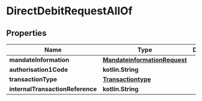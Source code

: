 
# DirectDebitRequestAllOf

## Properties
Name | Type | Description | Notes
------------ | ------------- | ------------- | -------------
**mandateInformation** | [**MandateinformationRequest**](MandateinformationRequest.md) |  |  [optional]
**authorisation1Code** | **kotlin.String** |  |  [optional]
**transactionType** | [**Transactiontype**](Transactiontype.md) |  |  [optional]
**internalTransactionReference** | **kotlin.String** |  |  [optional]



